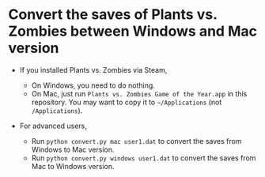 Convert the saves of Plants vs. Zombies between Windows and Mac version
====

* If you installed Plants vs. Zombies via Steam,
	* On Windows, you need to do nothing.
	* On Mac, just run `Plants vs. Zombies Game of the Year.app` in this repository. You may want to copy it to `~/Applications` (not `/Applications`).

* For advanced users,
	* Run `python convert.py mac user1.dat` to convert the saves from Windows to Mac version.
	* Run `python convert.py windows user1.dat` to convert the saves from Mac to Windows version.
